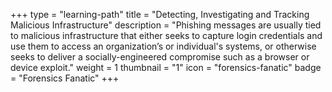 +++
type = "learning-path"
title = "Detecting, Investigating and Tracking Malicious Infrastructure"
description = "Phishing messages are usually tied to malicious infrastructure that either seeks to capture login credentials and use them to access an organization’s or individual's systems, or otherwise seeks to deliver a socially-engineered compromise such as a browser or device exploit."
weight = 1
thumbnail = "1"
icon = "forensics-fanatic"
badge = "Forensics Fanatic"
+++
